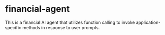 # financial-agent

This is a financial AI agent that utilizes function calling to invoke application-specific methods in response to user prompts. 

